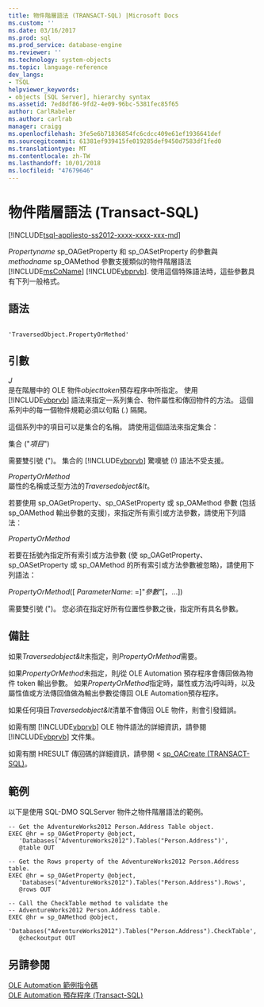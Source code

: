 ```yaml
---
title: 物件階層語法 (TRANSACT-SQL) |Microsoft Docs
ms.custom: ''
ms.date: 03/16/2017
ms.prod: sql
ms.prod_service: database-engine
ms.reviewer: ''
ms.technology: system-objects
ms.topic: language-reference
dev_langs:
- TSQL
helpviewer_keywords:
- objects [SQL Server], hierarchy syntax
ms.assetid: 7ed8df86-9fd2-4e09-96bc-5381fec85f65
author: CarlRabeler
ms.author: carlrab
manager: craigg
ms.openlocfilehash: 3fe5e6b71836854fc6cdcc409e61ef1936641def
ms.sourcegitcommit: 61381ef939415fe019285def9450d7583df1fed0
ms.translationtype: MT
ms.contentlocale: zh-TW
ms.lasthandoff: 10/01/2018
ms.locfileid: "47679646"
---
```

# <a name="object-hierarchy-syntax-transact-sql"></a>物件階層語法 (Transact-SQL)
[!INCLUDE[tsql-appliesto-ss2012-xxxx-xxxx-xxx-md](../../includes/tsql-appliesto-ss2012-xxxx-xxxx-xxx-md.md)]

  *Propertyname* sp_OAGetProperty 和 sp_OASetProperty 的參數與*methodname* sp_OAMethod 參數支援類似的物件階層語法[!INCLUDE[msCoName](../../includes/msconame-md.md)] [!INCLUDE[vbprvb](../../includes/vbprvb-md.md)]. 使用這個特殊語法時，這些參數具有下列一般格式。  
  
## <a name="syntax"></a>語法  
  
```  
  
'TraversedObject.PropertyOrMethod'  
```  
  
## <a name="arguments"></a>引數  
 *J*  
 是在階層中的 OLE 物件*objecttoken*預存程序中所指定。 使用 [!INCLUDE[vbprvb](../../includes/vbprvb-md.md)] 語法來指定一系列集合、物件屬性和傳回物件的方法。 這個系列中的每一個物件規範必須以句點 (.) 隔開。  
  
 這個系列中的項目可以是集合的名稱。 請使用這個語法來指定集合：  
  
 集合 ("*項目*")  
  
 需要雙引號 (")。 集合的 [!INCLUDE[vbprvb](../../includes/vbprvb-md.md)] 驚嘆號 (!) 語法不受支援。  
  
 *PropertyOrMethod*  
 屬性的名稱或泛型方法的*Traversedobject&lt*。  
  
 若要使用 sp_OAGetProperty、sp_OASetProperty 或 sp_OAMethod 參數 (包括 sp_OAMethod 輸出參數的支援)，來指定所有索引或方法參數，請使用下列語法：  
  
 *PropertyOrMethod*  
  
 若要在括號內指定所有索引或方法參數 (使 sp_OAGetProperty、sp_OASetProperty 或 sp_OAMethod 的所有索引或方法參數被忽略)，請使用下列語法：  
  
 *PropertyOrMethod*([ *ParameterName*: =]"*參數*"[，...])  
  
 需要雙引號 (")。 您必須在指定好所有位置性參數之後，指定所有具名參數。  
  
## <a name="remarks"></a>備註  
 如果*Traversedobject&lt*未指定，則*PropertyOrMethod*需要。  
  
 如果*PropertyOrMethod*未指定，則*j*從 OLE Automation 預存程序會傳回做為物件 token 輸出參數。 如果*PropertyOrMethod*指定時，屬性或方法*j*呼叫時，以及屬性值或方法傳回值做為輸出參數從傳回 OLE Automation預存程序。  
  
 如果任何項目*Traversedobject&lt*清單不會傳回 OLE 物件，則會引發錯誤。  
  
 如需有關 [!INCLUDE[vbprvb](../../includes/vbprvb-md.md)] OLE 物件語法的詳細資訊，請參閱 [!INCLUDE[vbprvb](../../includes/vbprvb-md.md)] 文件集。  
  
 如需有關 HRESULT 傳回碼的詳細資訊，請參閱 < [sp_OACreate &#40;TRANSACT-SQL&#41;](../../relational-databases/system-stored-procedures/sp-oacreate-transact-sql.md)。  
  
## <a name="examples"></a>範例  
 以下是使用 SQL-DMO SQLServer 物件之物件階層語法的範例。  
  
```  
-- Get the AdventureWorks2012 Person.Address Table object.  
EXEC @hr = sp_OAGetProperty @object,  
   'Databases("AdventureWorks2012").Tables("Person.Address")',  
   @table OUT  
  
-- Get the Rows property of the AdventureWorks2012 Person.Address table.  
EXEC @hr = sp_OAGetProperty @object,  
   'Databases("AdventureWorks2012").Tables("Person.Address").Rows',  
   @rows OUT  
  
-- Call the CheckTable method to validate the   
-- AdventureWorks2012 Person.Address table.  
EXEC @hr = sp_OAMethod @object,  
   'Databases("AdventureWorks2012").Tables("Person.Address").CheckTable',  
   @checkoutput OUT  
```  
  
## <a name="see-also"></a>另請參閱  
 [OLE Automation 範例指令碼](../../relational-databases/stored-procedures/ole-automation-sample-script.md)   
 [OLE Automation 預存程序 &#40;Transact-SQL&#41;](../../relational-databases/system-stored-procedures/ole-automation-stored-procedures-transact-sql.md)  
  
  
